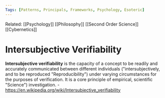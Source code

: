```yaml
---
Tags: [Patterns, Principals, Frameworks, Psychology, Esoteric]
---
```

Related: [[Psychology]] [[Philosophy]] [[Second Order Science]] [[Cybernetics]]
# Intersubjective Verifiability
**Intersubjective verifiability** is the capacity of a concept to be readily and accurately communicated between different individuals ("intersubjectively, and to be reproduced "Reproducibility") under varying circumstances for the purposes of verification. It is a core principle of empirical, scientific "Science") investigation.
	- https://en.wikipedia.org/wiki/Intersubjective_verifiability
